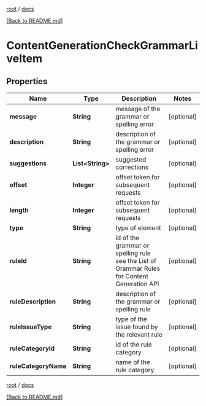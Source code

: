 [root](./../ "root") / [docs](./ "docs")

[[Back to README.md]](./../README.md "[Back to README.md]")

# ContentGenerationCheckGrammarLiveItem

## Properties

| Name | Type | Description | Notes |
|------------ | ------------- | ------------- | -------------|
|**message** | **String** | message of the grammar or spelling error |  [optional] |
|**description** | **String** | description of the grammar or spelling error |  [optional] |
|**suggestions** | **List&lt;String&gt;** | suggested corrections |  [optional] |
|**offset** | **Integer** | offset token for subsequent requests |  [optional] |
|**length** | **Integer** | offset token for subsequent requests |  [optional] |
|**type** | **String** | type of element |  [optional] |
|**ruleId** | **String** | id of the grammar or spelling rule see the List of Grammar Rules for Content Generation API |  [optional] |
|**ruleDescription** | **String** | description of the grammar or spelling rule |  [optional] |
|**ruleIssueType** | **String** | type of the issue found by the relevant rule |  [optional] |
|**ruleCategoryId** | **String** | id of the rule category |  [optional] |
|**ruleCategoryName** | **String** | name of the rule category |  [optional] |

[root](./../ "root") / [docs](./ "docs")

[[Back to README.md]](./../README.md "[Back to README.md]")